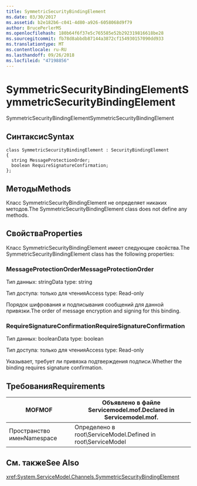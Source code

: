 ```yaml
---
title: SymmetricSecurityBindingElement
ms.date: 03/30/2017
ms.assetid: b2e182b6-c041-4d80-a926-6058068d9f79
author: BrucePerlerMS
ms.openlocfilehash: 180b64f6f37e5c765585e52b292319816618be28
ms.sourcegitcommit: fb78d8abbdb87144a3872cf154930157090dd933
ms.translationtype: MT
ms.contentlocale: ru-RU
ms.lasthandoff: 09/26/2018
ms.locfileid: "47198856"
---
```

# <a name="symmetricsecuritybindingelement"></a><span data-ttu-id="5e6fe-102">SymmetricSecurityBindingElement</span><span class="sxs-lookup"><span data-stu-id="5e6fe-102">SymmetricSecurityBindingElement</span></span>
<span data-ttu-id="5e6fe-103">SymmetricSecurityBindingElement</span><span class="sxs-lookup"><span data-stu-id="5e6fe-103">SymmetricSecurityBindingElement</span></span>  
  
## <a name="syntax"></a><span data-ttu-id="5e6fe-104">Синтаксис</span><span class="sxs-lookup"><span data-stu-id="5e6fe-104">Syntax</span></span>  
  
```  
class SymmetricSecurityBindingElement : SecurityBindingElement  
{  
  string MessageProtectionOrder;  
  boolean RequireSignatureConfirmation;  
};  
```  
  
## <a name="methods"></a><span data-ttu-id="5e6fe-105">Методы</span><span class="sxs-lookup"><span data-stu-id="5e6fe-105">Methods</span></span>  
 <span data-ttu-id="5e6fe-106">Класс SymmetricSecurityBindingElement не определяет никаких методов.</span><span class="sxs-lookup"><span data-stu-id="5e6fe-106">The SymmetricSecurityBindingElement class does not define any methods.</span></span>  
  
## <a name="properties"></a><span data-ttu-id="5e6fe-107">Свойства</span><span class="sxs-lookup"><span data-stu-id="5e6fe-107">Properties</span></span>  
 <span data-ttu-id="5e6fe-108">Класс SymmetricSecurityBindingElement имеет следующие свойства.</span><span class="sxs-lookup"><span data-stu-id="5e6fe-108">The SymmetricSecurityBindingElement class has the following properties:</span></span>  
  
### <a name="messageprotectionorder"></a><span data-ttu-id="5e6fe-109">MessageProtectionOrder</span><span class="sxs-lookup"><span data-stu-id="5e6fe-109">MessageProtectionOrder</span></span>  
 <span data-ttu-id="5e6fe-110">Тип данных: string</span><span class="sxs-lookup"><span data-stu-id="5e6fe-110">Data type: string</span></span>  
  
 <span data-ttu-id="5e6fe-111">Тип доступа: только для чтения</span><span class="sxs-lookup"><span data-stu-id="5e6fe-111">Access type: Read-only</span></span>  
  
 <span data-ttu-id="5e6fe-112">Порядок шифрования и подписывания сообщений для данной привязки.</span><span class="sxs-lookup"><span data-stu-id="5e6fe-112">The order of message encryption and signing for this binding.</span></span>  
  
### <a name="requiresignatureconfirmation"></a><span data-ttu-id="5e6fe-113">RequireSignatureConfirmation</span><span class="sxs-lookup"><span data-stu-id="5e6fe-113">RequireSignatureConfirmation</span></span>  
 <span data-ttu-id="5e6fe-114">Тип данных: boolean</span><span class="sxs-lookup"><span data-stu-id="5e6fe-114">Data type: boolean</span></span>  
  
 <span data-ttu-id="5e6fe-115">Тип доступа: только для чтения</span><span class="sxs-lookup"><span data-stu-id="5e6fe-115">Access type: Read-only</span></span>  
  
 <span data-ttu-id="5e6fe-116">Указывает, требует ли привязка подтверждения подписи.</span><span class="sxs-lookup"><span data-stu-id="5e6fe-116">Whether the binding requires signature confirmation.</span></span>  
  
## <a name="requirements"></a><span data-ttu-id="5e6fe-117">Требования</span><span class="sxs-lookup"><span data-stu-id="5e6fe-117">Requirements</span></span>  
  
|<span data-ttu-id="5e6fe-118">MOF</span><span class="sxs-lookup"><span data-stu-id="5e6fe-118">MOF</span></span>|<span data-ttu-id="5e6fe-119">Объявлено в файле Servicemodel.mof.</span><span class="sxs-lookup"><span data-stu-id="5e6fe-119">Declared in Servicemodel.mof.</span></span>|  
|---------|-----------------------------------|  
|<span data-ttu-id="5e6fe-120">Пространство имен</span><span class="sxs-lookup"><span data-stu-id="5e6fe-120">Namespace</span></span>|<span data-ttu-id="5e6fe-121">Определено в root\ServiceModel.</span><span class="sxs-lookup"><span data-stu-id="5e6fe-121">Defined in root\ServiceModel</span></span>|  
  
## <a name="see-also"></a><span data-ttu-id="5e6fe-122">См. также</span><span class="sxs-lookup"><span data-stu-id="5e6fe-122">See Also</span></span>  
 <xref:System.ServiceModel.Channels.SymmetricSecurityBindingElement>
